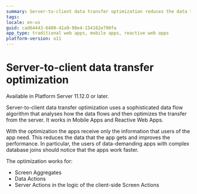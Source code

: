 ```yaml
---
summary: Server-to-client data transfer optimization reduces the data the client-side of the app receive.
tags:
locale: en-us
guid: cad64443-6400-41a9-98e4-154162e790fa
app_type: traditional web apps, mobile apps, reactive web apps
platform-version: o11
---
```


# Server-to-client data transfer optimization

<div class="info" markdown="1">

Available in Platform Server 11.12.0 or later.

</div>

Server-to-client data transfer optimization uses a sophisticated data flow algorithm that analyses how the data flows and then optimizes the transfer from the server. It works in Mobile Apps and Reactive Web Apps.

With the optimization the apps receive only the information that users of the app need. This reduces the data that the app gets and improves the performance. In particular, the users of data-demanding apps with complex database joins should notice that the apps work faster. 

The optimization works for:

* Screen Aggregates
* Data Actions
* Server Actions in the logic of the client-side Screen Actions
